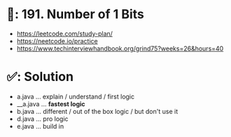 # 📄: 191. Number of 1 Bits

<!-- - (0_asdf) :- https://github.com/withrvr/DSA-Final-450-Sheet -->
- https://leetcode.com/study-plan/
- https://neetcode.io/practice
- https://www.techinterviewhandbook.org/grind75?weeks=26&hours=40

# ✅: Solution

- a.java ... explain / understand / first logic
- __a.java ... **fastest logic**
- b.java ... different / out of the box logic / but don't use it
- d.java ... pro logic
- e.java ... build in
